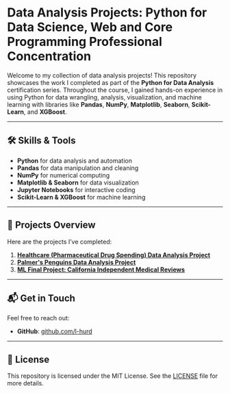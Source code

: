 # Data Analysis Projects: Python for Data Science, Web and Core Programming Professional Concentration

Welcome to my collection of data analysis projects! This repository showcases the work I completed as part of the **Python for Data Analysis** certification series. Throughout the course, I gained hands-on experience in using Python for data wrangling, analysis, visualization, and machine learning with libraries like **Pandas**, **NumPy**, **Matplotlib**, **Seaborn**, **Scikit-Learn**, and **XGBoost**.

---

## 🛠️ Skills & Tools

- **Python** for data analysis and automation
- **Pandas** for data manipulation and cleaning
- **NumPy** for numerical computing
- **Matplotlib & Seaborn** for data visualization
- **Jupyter Notebooks** for interactive coding
- **Scikit-Learn & XGBoost** for machine learning

---

## 📂 Projects Overview

Here are the projects I’ve completed:

1. **[Healthcare (Pharmaceutical Drug Spending) Data Analysis Project](./healthcareFINAL.ipynb)**
2. **[Palmer's Penguins Data Analysis Project](./PalmersPenguinsProject.ipynb)**
3. **[ML Final Project: California Independent Medical Reviews](./CaliforniaIndependentMedicalReviews.ipynb)**

---

## 📬 Get in Touch

Feel free to reach out:

- **GitHub**: [github.com/l-hurd](https://github.com/l-hurd)

---

## 📄 License

This repository is licensed under the MIT License. See the [LICENSE](./LICENSE) file for more details.

<!--
**l-hurd/l-hurd** is a ✨ _special_ ✨ repository because its `README.md` (this file) appears on your GitHub profile.

Here are some ideas to get you started:

- 🔭 I’m currently working on ...
- 🌱 I’m currently learning ...
- 👯 I’m looking to collaborate on ...
- 🤔 I’m looking for help with ...
- 💬 Ask me about ...
- 📫 How to reach me: ...
- 😄 Pronouns: ...
- ⚡ Fun fact: ...
-->
